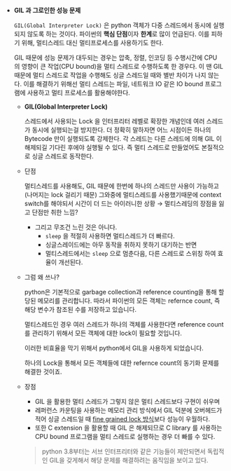 - **GIL 과 그로인한 성능 문제**

  `GIL(Global Interpreter Lock)` 은 python 객체가 다중 스레드에서 동시에 실행되지 않도록 하는 것이다. 파이썬의 **핵심 단점**이자 **한계**로 많이 언급된다. 이를 피하기 위해, 멀티스레드 대신 멀티프로세스를 사용하기도 한다.

  GIL 때문에 성능 문제가 대두되는 경우는 압축, 정렬, 인코딩 등 수행시간에 CPU 의 영향이 큰 작업(CPU bound)을 멀티 스레드로 수행하도록 한 경우다. 이 땐 GIL 때문에 멀티 스레드로 작업을 수행해도 싱글 스레드일 때와 별반 차이가 나지 않는다. 이를 해결하기 위해선 멀티 스레드는 파일, 네트워크 IO 같은 IO bound 프로그램에 사용하고 멀티 프로세스를 활용해야한다.

  - **GIL(Global Interpreter Lock)**

    스레드에서 사용되는 Lock 을 인터프리터 레벨로 확장한 개념인데 여러 스레드가 동시에 실행되는걸 방지한다. 더 정확히 말하자면 어느 시점이든 하나의 Bytecode 만이 실행되도록 강제한다. 각 스레드는 다른 스레드에 의해 GIL 이 해제되길 기다린 후에야 실행될 수 있다. 즉 멀티 스레드로 만들었어도 본질적으로 싱글 스레드로 동작한다.

  - 단점

    멀티스레드를 사용해도, GIL 때문에 한번에 하나의 스레드만 사용이 가능하고(나머지는 lock 걸리기 때문) 그와중에 멀티스레드를 사용했기때문에 context switch를 해야되서 시간이 더 드는 아이러니한 상황 → 멀티스레딩의 장점을 잃고 단점만 취한 느낌?

    - 그리고 무조건 느린 것은 아니다.
      - `sleep` 을 적절히 사용하면 멀티스레드가 더 빠르다.
      - 싱글스레이드에는 아무 동작을 취하지 못하기 대기하는 반면
      - 멀티스레드에서는 `sleep` 으로 멈춘다음, 다른 스레드로 스위칭 하여 효율이 개선된다.

  - 그럼 왜 쓰나?

    python은 기본적으로 garbage collection과 reference counting을 통해 할당된 메모리를 관리합니다. 따라서 파이썬의 모든 객체는 refernce count, 즉 해당 변수가 참조된 수를 저장하고 있습니다.

    멀티스레드인 경우 여러 스레드가 하나의 객체를 사용한다면 reference count를 관리하기 위해서 모든 객체에 대한 lock이 필요할 것입니다.

    이러한 비효율을 막기 위해서 python에서 GIL을 사용하게 되었습니다.

    하나의 Lock을 통해서 모든 객체들에 대한 refernce count의 동기화 문제를 해결한 것이죠.

  - 장점

    - GIL 을 활용한 멀티 스레드가 그렇지 않은 멀티 스레드보다 구현이 쉬우며
    - 레퍼런스 카운팅을 사용하는 메모리 관리 방식에서 GIL 덕분에 오버헤드가 적어 싱글 스레드일 때 [fine grained lock 방식](http://fileadmin.cs.lth.se/cs/education/eda015f/2013/herlihy4-5-presentation.pdf)보다 성능이 우월하다.
    - 또한 C extension 을 활용할 때 GIL 은 해제되므로 C library 를 사용하는 CPU bound 프로그램을 멀티 스레드로 실행하는 경우 더 빠를 수 있다.

    > python 3.8부터는 서브 인터프리터와 같은 기능들이 제안되면서 독립적인 GIL을 갖게해서 해당 문제를 해결하려는 움직임을 보이고 있다.